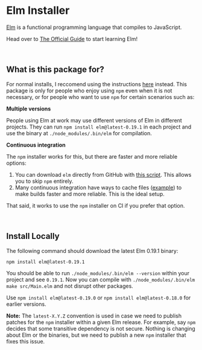 # Elm Installer

[Elm](https://elm-lang.org) is a functional programming language that compiles to JavaScript.

Head over to [The Official Guide](https://guide.elm-lang.org/) to start learning Elm!


<br/>

## What is this package for?

For normal installs, I reccomend using the instructions [here](https://guide.elm-lang.org/install/elm.html) instead. This package is only for people who enjoy using `npm` even when it is not necessary, or for people who want to use `npm` for certain scenarios such as:

**Multiple versions**

People using Elm at work may use different versions of Elm in different projects. They can run `npm install elm@latest-0.19.1` in each project and use the binary at `./node_modules/.bin/elm` for compilation.

**Continuous integration**

The `npm` installer works for this, but there are faster and more reliable options:

1. You can download `elm` directly from GitHub with [this script](https://github.com/elm/compiler/blob/master/installers/linux/README.md). This allows you to skip `npm` entirely.
2. Many continuous integration have ways to cache files ([example](https://docs.travis-ci.com/user/caching/)) to make builds faster and more reliable. This is the ideal setup.

That said, it works to use the `npm` installer on CI if you prefer that option.


<br/>

## Install Locally

The following command should download the latest Elm 0.19.1 binary:

```
npm install elm@latest-0.19.1
```

You should be able to run `./node_modules/.bin/elm --version` within your project and see `0.19.1`. Now you can compile with `./node_modules/.bin/elm make src/Main.elm` and not disrupt other packages.

Use `npm install elm@latest-0.19.0` or `npm install elm@latest-0.18.0` for earlier versions.

**Note:** The `latest-X.Y.Z` convention is used in case we need to publish patches for the `npm` installer within a given Elm release. For example, say `npm` decides that some transitive dependency is not secure. Nothing is changing about Elm or the binaries, but we need to publish a new `npm` installer that fixes this issue.

